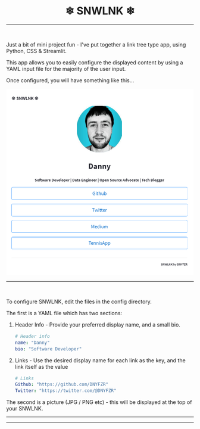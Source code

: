 <h1 align="center"><b> ❄ SNWLNK ❄ </b></h1>

---

<br>

Just a bit of mini project fun - I've put together a link tree type app, using Python, CSS & Streamlit.

This app allows you to easily configure the displayed content by using a YAML input file for the majority of the user input.

Once configured, you will have something like this...

<p align="center"><img src = "utils/snwlnk_demo.png" height=500></p>

---

<br>

To configure SNWLNK, edit the files in the config directory. 

The first is a YAML file which has two sections: 

1. Header Info - Provide your preferred display name, and a small bio.

    ````yml
    # Header info
    name: "Danny"
    bio: "Software Developer"
    ````

2. Links - Use the desired display name for each link as the key, and the link itself as the value

    ````yml
    # Links
    Github: "https://github.com/DNYFZR"
    Twitter: "https://twitter.com/@DNYFZR"
    ````

The second is a picture (JPG / PNG etc) - this will be displayed at the top of your SNWLNK.

---
---
